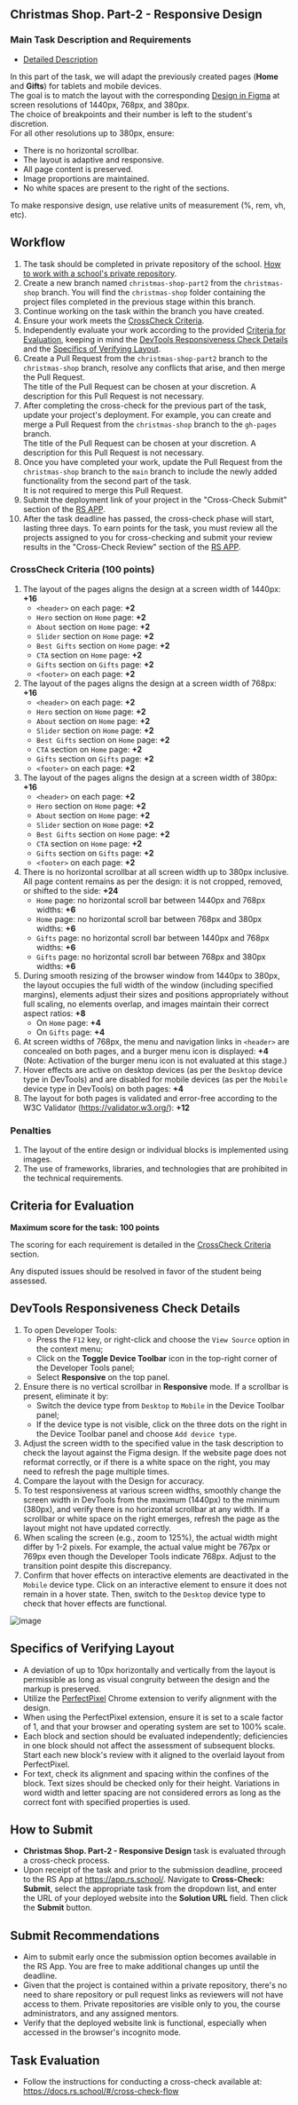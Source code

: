 ## Christmas Shop. Part-2 - Responsive Design

### Main Task Description and Requirements

- [Detailed Description](christmas-shop.md)

In this part of the task, we will adapt the previously created pages (**Home** and **Gifts**) for tablets and mobile devices.  
The goal is to match the layout with the corresponding [Design in Figma](https://www.figma.com/design/zTB01BwWZVoXYK5atH3eZT/Cristmas-Shop) at screen resolutions of 1440px, 768px, and 380px.  
The choice of breakpoints and their number is left to the student's discretion.  
For all other resolutions up to 380px, ensure:

- There is no horizontal scrollbar.
- The layout is adaptive and responsive.
- All page content is preserved.
- Image proportions are maintained.
- No white spaces are present to the right of the sections.

To make responsive design, use relative units of measurement (%, rem, vh, etc).

## Workflow

1. The task should be completed in private repository of the school. [How to work with a school's private repository](https://docs.rs.school/#/private-repository).
2. Create a new branch named `christmas-shop-part2` from the `christmas-shop` branch. You will find the `christmas-shop` folder containing the project files completed in the previous stage within this branch.
3. Continue working on the task within the branch you have created.
4. Ensure your work meets the [CrossCheck Criteria](#crosscheck-criteria).
5. Independently evaluate your work according to the provided [Criteria for Evaluation](#criteria-for-evaluation), keeping in mind the [DevTools Responsiveness Check Details](#devtools-responsiveness-check-details) and the [Specifics of Verifying Layout](#specifics-of-verifying-layout).
6. Create a Pull Request from the `christmas-shop-part2` branch to the `christmas-shop` branch, resolve any conflicts that arise, and then merge the Pull Request.  
   The title of the Pull Request can be chosen at your discretion. A description for this Pull Request is not necessary.
7. After completing the cross-check for the previous part of the task, update your project's deployment. For example, you can create and merge a Pull Request from the `christmas-shop` branch to the `gh-pages` branch.  
   The title of the Pull Request can be chosen at your discretion. A description for this Pull Request is not necessary.
8. Once you have completed your work, update the Pull Request from the `christmas-shop` branch to the `main` branch to include the newly added functionality from the second part of the task.  
   It is not required to merge this Pull Request.
9. Submit the deployment link of your project in the "Cross-Check Submit" section of the [RS APP](https://app.rs.school/).
10. After the task deadline has passed, the cross-check phase will start, lasting three days. To earn points for the task, you must review all the projects assigned to you for cross-checking and submit your review results in the "Cross-Check Review" section of the [RS APP](https://app.rs.school/).

### CrossCheck Criteria (100 points)

1. The layout of the pages aligns the design at a screen width of 1440px: **+16**
   - `<header>` on each page: **+2**
   - `Hero` section on `Home` page: **+2**
   - `About` section on `Home` page: **+2**
   - `Slider` section on `Home` page: **+2**
   - `Best Gifts` section on `Home` page: **+2**
   - `CTA` section on `Home` page: **+2**
   - `Gifts` section on `Gifts` page: **+2**
   - `<footer>` on each page: **+2**
2. The layout of the pages aligns the design at a screen width of 768px: **+16**
   - `<header>` on each page: **+2**
   - `Hero` section on `Home` page: **+2**
   - `About` section on `Home` page: **+2**
   - `Slider` section on `Home` page: **+2**
   - `Best Gifts` section on `Home` page: **+2**
   - `CTA` section on `Home` page: **+2**
   - `Gifts` section on `Gifts` page: **+2**
   - `<footer>` on each page: **+2**
3. The layout of the pages aligns the design at a screen width of 380px: **+16**
   - `<header>` on each page: **+2**
   - `Hero` section on `Home` page: **+2**
   - `About` section on `Home` page: **+2**
   - `Slider` section on `Home` page: **+2**
   - `Best Gifts` section on `Home` page: **+2**
   - `CTA` section on `Home` page: **+2**
   - `Gifts` section on `Gifts` page: **+2**
   - `<footer>` on each page: **+2**
4. There is no horizontal scrollbar at all screen width up to 380px inclusive. All page content remains as per the design: it is not cropped, removed, or shifted to the side: **+24**
   - `Home` page: no horizontal scroll bar between 1440px and 768px widths: **+6**
   - `Home` page: no horizontal scroll bar between 768px and 380px widths: **+6**
   - `Gifts` page: no horizontal scroll bar between 1440px and 768px widths: **+6**
   - `Gifts` page: no horizontal scroll bar between 768px and 380px widths: **+6**
5. During smooth resizing of the browser window from 1440px to 380px, the layout occupies the full width of the window (including specified margins), elements adjust their sizes and positions appropriately without full scaling, no elements overlap, and images maintain their correct aspect ratios: **+8**
   - On `Home` page: **+4**
   - On `Gifts` page: **+4**
6. At screen widths of 768px, the menu and navigation links in `<header>` are concealed on both pages, and a burger menu icon is displayed: **+4**  
   (Note: Activation of the burger menu icon is not evaluated at this stage.)
7. Hover effects are active on desktop devices (as per the `Desktop` device type in DevTools) and are disabled for mobile devices (as per the `Mobile` device type in DevTools) on both pages: **+4**
8. The layout for both pages is validated and error-free according to the W3C Validator (https://validator.w3.org/): **+12**

### Penalties

1. The layout of the entire design or individual blocks is implemented using images.
2. The use of frameworks, libraries, and technologies that are prohibited in the technical requirements.

## Criteria for Evaluation

**Maximum score for the task: 100 points**

The scoring for each requirement is detailed in the [CrossCheck Criteria](#crosscheck-criteria) section.

Any disputed issues should be resolved in favor of the student being assessed.

## DevTools Responsiveness Check Details

1. To open Developer Tools:
   - Press the `F12` key, or right-click and choose the `View Source` option in the context menu;
   - Click on the **Toggle Device Toolbar** icon in the top-right corner of the Developer Tools panel;
   - Select **Responsive** on the top panel.
2. Ensure there is no vertical scrollbar in **Responsive** mode. If a scrollbar is present, eliminate it by:
   - Switch the device type from `Desktop` to `Mobile` in the Device Toolbar panel;
   - If the device type is not visible, click on the three dots on the right in the Device Toolbar panel and choose `Add device type`.
3. Adjust the screen width to the specified value in the task description to check the layout against the Figma design. If the website page does not reformat correctly, or if there is a white space on the right, you may need to refresh the page multiple times.
4. Compare the layout with the Design for accuracy.
5. To test responsiveness at various screen widths, smoothly change the screen width in DevTools from the maximum (1440px) to the minimum (380px), and verify there is no horizontal scrollbar at any width. If a scrollbar or white space on the right emerges, refresh the page as the layout might not have updated correctly.
6. When scaling the screen (e.g., zoom to 125%), the actual width might differ by 1-2 pixels. For example, the actual value might be 767px or 769px even though the Developer Tools indicate 768px. Adjust to the transition point despite this discrepancy.
7. Confirm that hover effects on interactive elements are deactivated in the `Mobile` device type. Click on an interactive element to ensure it does not remain in a hover state. Then, switch to the `Desktop` device type to check that hover effects are functional.

![image](https://user-images.githubusercontent.com/73646765/223966120-845e2526-c54c-4611-8173-db5f9a2c3faa.png)

## Specifics of Verifying Layout

- A deviation of up to 10px horizontally and vertically from the layout is permissible as long as visual congruity between the design and the markup is preserved.
- Utilize the [PerfectPixel](https://chrome.google.com/webstore/detail/perfectpixel-by-welldonec/dkaagdgjmgdmbnecmcefdhjekcoceebi?hl=ru) Chrome extension to verify alignment with the design.
- When using the PerfectPixel extension, ensure it is set to a scale factor of 1, and that your browser and operating system are set to 100% scale.
- Each block and section should be evaluated independently; deficiencies in one block should not affect the assessment of subsequent blocks. Start each new block's review with it aligned to the overlaid layout from PerfectPixel.
- For text, check its alignment and spacing within the confines of the block. Text sizes should be checked only for their height. Variations in word width and letter spacing are not considered errors as long as the correct font with specified properties is used.

## How to Submit

- **Christmas Shop. Part-2 - Responsive Design** task is evaluated through a cross-check process.
- Upon receipt of the task and prior to the submission deadline, proceed to the RS App at https://app.rs.school/. Navigate to **Cross-Check: Submit**, select the appropriate task from the dropdown list, and enter the URL of your deployed website into the **Solution URL** field. Then click the **Submit** button.

## Submit Recommendations

- Aim to submit early once the submission option becomes available in the RS App. You are free to make additional changes up until the deadline.
- Given that the project is contained within a private repository, there's no need to share repository or pull request links as reviewers will not have access to them. Private repositories are visible only to you, the course administrators, and any assigned mentors.
- Verify that the deployed website link is functional, especially when accessed in the browser's incognito mode.

## Task Evaluation

- Follow the instructions for conducting a cross-check available at: https://docs.rs.school/#/cross-check-flow
